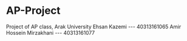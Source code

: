 # AP-Project
Project of AP class, Arak University
Ehsan Kazemi --- 40313161065
Amir Hossein Mirzakhani --- 40313161077
